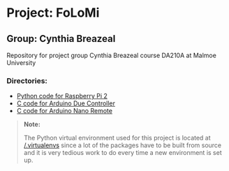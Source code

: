 # Project: FoLoMi
## Group: Cynthia Breazeal

Repository for project group Cynthia Breazeal course DA210A  at Malmoe University

### Directories:
- [Python code for Raspberry Pi 2](https://github.com/dwildmark/DA210A/tree/master/Pycharm "Python code for Raspberry Pi 2")
- [C code for Arduino Due Controller](https://github.com/dwildmark/DA210A/tree/master/Atmel%20Workspace "C code for Arduino Due")
- [C code for Arduino Nano Remote](https://github.com/dwildmark/DA210A/tree/master/Atmel%20Workspace/Nano_experimental)

> **Note:**
>
>The Python virtual environment used for this project is located at [/.virtualenvs](https://github.com/dwildmark/DA210A/tree/master/.virtualenvs) since a lot of the packages have to be built from source and it is very tedious work to do every time a new environment is set up.
